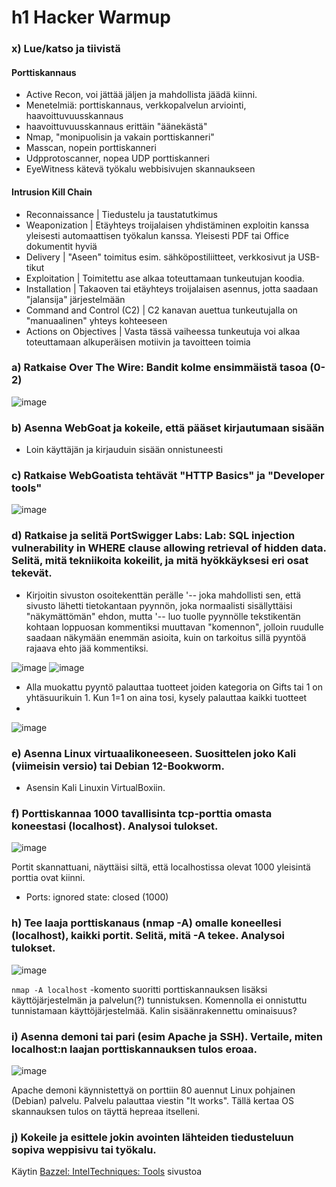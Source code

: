 # h1 Hacker Warmup


### x) Lue/katso ja tiivistä

#### Porttiskannaus

- Active Recon, voi jättää jäljen ja mahdollista jäädä kiinni.
- Menetelmiä: porttiskannaus, verkkopalvelun arviointi, haavoittuvuusskannaus
- haavoittuvuusskannaus erittäin "äänekästä"
- Nmap, "monipuolisin ja vakain porttiskanneri"
- Masscan, nopein porttiskanneri
- Udpprotoscanner, nopea UDP porttiskanneri
- EyeWitness kätevä työkalu webbisivujen skannaukseen

#### Intrusion Kill Chain

- Reconnaissance | Tiedustelu ja taustatutkimus
- Weaponization | Etäyhteys troijalaisen yhdistäminen exploitin kanssa yleisesti automaattisen työkalun kanssa. Yleisesti PDF tai Office dokumentit hyviä
- Delivery | "Aseen" toimitus esim. sähköpostiliitteet, verkkosivut ja USB-tikut
- Exploitation | Toimitettu ase alkaa toteuttamaan tunkeutujan koodia.
- Installation | Takaoven tai etäyhteys troijalaisen asennus, jotta saadaan "jalansija" järjestelmään
- Command and Control (C2) | C2 kanavan auettua tunkeutujalla on "manuaalinen" yhteys kohteeseen
- Actions on Objectives | Vasta tässä vaiheessa tunkeutuja voi alkaa toteuttamaan alkuperäisen motiivin ja tavoitteen toimia


### a) Ratkaise Over The Wire: Bandit kolme ensimmäistä tasoa (0-2)

![image](https://github.com/jkaitasalo/tunkeutumistestaus/assets/117358885/219eef90-39ea-4f93-abab-a81339008a37)


### b) Asenna WebGoat ja kokeile, että pääset kirjautumaan sisään

- Loin käyttäjän ja kirjauduin sisään onnistuneesti


### c) Ratkaise WebGoatista tehtävät "HTTP Basics" ja "Developer tools"

![image](https://github.com/jkaitasalo/tunkeutumistestaus/assets/117358885/48fcad18-75c5-4d38-808e-a2cb21d17b6c)


### d) Ratkaise ja selitä PortSwigger Labs: Lab: SQL injection vulnerability in WHERE clause allowing retrieval of hidden data. Selitä, mitä tekniikoita kokeilit, ja mitä hyökkäyksesi eri osat tekevät.

- Kirjoitin sivuston osoitekenttän perälle '-- joka mahdollisti sen, että sivusto lähetti tietokantaan pyynnön, joka normaalisti sisällyttäisi "näkymättömän" ehdon, mutta '-- luo tuolle pyynnölle tekstikentän kohtaan loppuosan kommentiksi muuttavan "komennon", jolloin ruudulle saadaan näkymään enemmän asioita, kuin on tarkoitus sillä pyyntöä rajaava ehto jää kommentiksi.

![image](https://github.com/jkaitasalo/tunkeutumistestaus/assets/117358885/07675710-c6f7-48b7-ae76-c3a15010a1eb)
![image](https://github.com/jkaitasalo/tunkeutumistestaus/assets/117358885/7a455614-819f-4a58-be69-0d54d58a0795)

- Alla muokattu pyyntö palauttaa tuotteet joiden kategoria on Gifts tai 1 on yhtäsuurikuin 1. Kun 1=1 on aina tosi, kysely palauttaa kaikki tuotteet
- 
![image](https://github.com/jkaitasalo/tunkeutumistestaus/assets/117358885/af46111c-8033-4ef0-be46-75497975dee0)


### e) Asenna Linux virtuaalikoneeseen. Suosittelen joko Kali (viimeisin versio) tai Debian 12-Bookworm.

- Asensin Kali Linuxin VirtualBoxiin.


### f) Porttiskannaa 1000 tavallisinta tcp-porttia omasta koneestasi (localhost). Analysoi tulokset.

![image](https://github.com/jkaitasalo/tunkeutumistestaus/assets/117358885/0c5a83e3-e424-48c1-bf66-b3a61913b0a0)

Portit skannattuani, näyttäisi siltä, että localhostissa olevat 1000 yleisintä porttia ovat kiinni.
- Ports: ignored state: closed (1000)


### h) Tee laaja porttiskanaus (nmap -A) omalle koneellesi (localhost), kaikki portit. Selitä, mitä -A tekee. Analysoi tulokset.

![image](https://github.com/jkaitasalo/tunkeutumistestaus/assets/117358885/6be45585-b92e-4c18-b4f2-9e94d4ad92e9)

`nmap -A localhost` -komento suoritti porttiskannauksen lisäksi käyttöjärjestelmän ja palvelun(?) tunnistuksen. Komennolla ei onnistuttu tunnistamaan käyttöjärjestelmää. Kalin sisäänrakennettu ominaisuus?


### i) Asenna demoni tai pari (esim Apache ja SSH). Vertaile, miten localhost:n laajan porttiskannauksen tulos eroaa.

![image](https://github.com/jkaitasalo/tunkeutumistestaus/assets/117358885/1e10d10c-738b-40a8-9ec0-aa96b3432b46)

Apache demoni käynnistettyä on porttiin 80 auennut Linux pohjainen (Debian) palvelu. Palvelu palauttaa viestin "It works". Tällä kertaa OS skannauksen tulos on täyttä hepreaa itselleni.


### j) Kokeile ja esittele jokin avointen lähteiden tiedusteluun sopiva weppisivu tai työkalu.

Käytin [Bazzel: IntelTechniques: Tools](https://inteltechniques.com/tools/index.html) sivustoa
